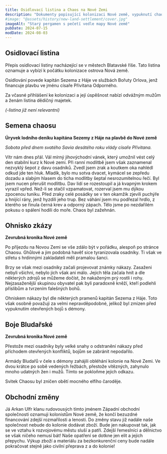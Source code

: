 ```yaml
---
title: Osidlovací listina a Chaos na Nové Zemi
description: "Dokumenty popisující kolonizaci Nové země, vypuknutí chaosu a následné obchodní změny v osadě"
#image: "@assets/history/new-land-settlement/cover.jpg"
imageAlt: "Starý pergamen s pečetí vedle mapy Nové země"
pubDate: 2024-07-15
modDate: 2024-08-03
---
```

## Osidlovací listina

Přepis osidlovací listiny nacházející se v městech Blatavské říše. Tato listina oznamuje a vybízí k počátku kolonizace ostrova Nová země.

Osidlování povede kapitán Sezema z Háje ve službách Bořuty Orlova, jenž financuje plavbu ve jménu císaře Přivitana Odporného.

Za včasné přihlášení ke kolonizaci a její úspěšnost nabízí odvážným mužům a ženám listina dědičný majetek.

*(-listina již není relevantní)*

## Semena chaosu

**Úryvek lodního deníku kapitána Sezemy z Háje na plavbě do Nové země**

*Sobota před dnem svatého Savia desátého roku vlády císaře Přivitana.*

Vítr nám dnes přál. Vál mírný jihovýchodní vánek, který umožnil vést celý den stabilní kurz k Nové zemi. Při ranní modlitbě jsem však zaznamenal nezvyklý šepot z davu osadníků. Zvedl jsem zrak a koutkem oka nahlédl odkud jde ten hluk. Mladík, bylo mu sotva dvacet, kymácel se zepředu dozadu a slabým hlasem do ticha modlitby šeptal nesrozumitelnou řečí. Byl jsem nucen přerušit modlitbu. Dav lidí se rozestoupil a já kvapným krokem vyrazil vpřed. Než-li se stačil vzpamatovat, rozerval jsem mu dýkou zpocenou tuniku. Před zraky celé posádky se v ten okamžik zjevili puchýře a hnijící rány, jenž hyzdili jeho trup. Bez váhání jsem mu podřezal hrdlo, z kterého se řinula černá krev a odporný zápach. Tělo jsme po nezdařilém pokusu o spálení hodili do moře. Chaos byl zažehnán.

## Ohnisko zkázy

**Zevrubná kronika Nové země**

Po příjezdu na Novou Zemi se vše zdálo být v pořádku, alespoň po stránce Chaosu. Ghůlové a jim podobná havěť sice tyranizovala osadníky. Ti však ve střetu s hrdinnými zakladateli měli pramalou šanci.

Brzy se však mezi osadníky začali projevovat známky nákazy. Zasaženi nebyli všichni, nebylo jich však ani málo. Jejich těla začala hnít a dle některých zdrojů se můžeme dočíst, že nakaženým prý rostli i rohy. Nejzasaženější skupinou obyvatel pak byli paradoxně kněží, kteří podlehli příslibům a tvrzením falešných bohů.

Ohniskem nákazy byl dle některých pramenů kapitán Sezema z Háje. Toto však osobně považuji za velmi nepravděpodobné, jelikož byl zmizen před vypuknutím otevřených bojů s démony.

## Boje Bludařské

**Zevrubná kronika Nové země**

Přestože mezi osadníky byly velké snahy o odstranění nákazy před příchodem otevřených konfliktů, bojům se zabránit nepodařilo.

Armády Bludařů v čele s démony zahájili obléhání kolonie na Nové Zemi. Ve dvou krátce po sobě vedených řežbách, přestože vítězných, zahynulo mnoho udatných žen i mužů. Tímto se pokloňme jejich odkazu.

Svitek Chaosu byl zničen obětí mocného elfího čaroděje.

## Obchodní změny

Já Arkan Ulfr klanu rudovousých tímto jménem Západní obchodní společnosti oznamuji kolonistům Nové země, že končí bezuzdné financování zdejší rozmařilosti a lenosti. Do změny stavu již nadále naše společnost nebude do kolonie dodávat zboží. Bude jen nakupovat tak, jak se ve vztahu k rozvojovému městu sluší a patří. Zdejší řemeslníci a dělnictvo se však ničeho nemusí bát! Naše opatření se dotkne jen elit a jejich přepychu. Výkup zboží a materiálu za bezkonkurenční ceny bude nadále pokračovat stejně jako civilní přeprava z a do kolonie!
